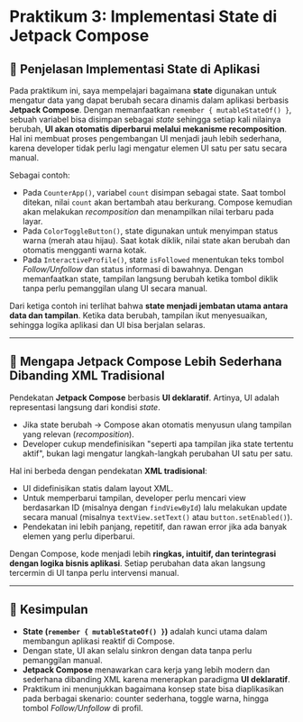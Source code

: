 # Praktikum 3: Implementasi State di Jetpack Compose

## 📌 Penjelasan Implementasi State di Aplikasi
Pada praktikum ini, saya mempelajari bagaimana **state** digunakan untuk mengatur data yang dapat berubah secara dinamis dalam aplikasi berbasis **Jetpack Compose**. Dengan memanfaatkan `remember { mutableStateOf() }`, sebuah variabel bisa disimpan sebagai *state* sehingga setiap kali nilainya berubah, **UI akan otomatis diperbarui melalui mekanisme recomposition**.  
Hal ini membuat proses pengembangan UI menjadi jauh lebih sederhana, karena developer tidak perlu lagi mengatur elemen UI satu per satu secara manual.

Sebagai contoh:
- Pada `CounterApp()`, variabel `count` disimpan sebagai state. Saat tombol ditekan, nilai `count` akan bertambah atau berkurang. Compose kemudian akan melakukan *recomposition* dan menampilkan nilai terbaru pada layar.
- Pada `ColorToggleButton()`, state digunakan untuk menyimpan status warna (merah atau hijau). Saat kotak diklik, nilai state akan berubah dan otomatis mengganti warna kotak.
- Pada `InteractiveProfile()`, state `isFollowed` menentukan teks tombol *Follow/Unfollow* dan status informasi di bawahnya. Dengan memanfaatkan state, tampilan langsung berubah ketika tombol diklik tanpa perlu pemanggilan ulang UI secara manual.

Dari ketiga contoh ini terlihat bahwa **state menjadi jembatan utama antara data dan tampilan**. Ketika data berubah, tampilan ikut menyesuaikan, sehingga logika aplikasi dan UI bisa berjalan selaras.

---

## 📌 Mengapa Jetpack Compose Lebih Sederhana Dibanding XML Tradisional
Pendekatan **Jetpack Compose** berbasis **UI deklaratif**. Artinya, UI adalah representasi langsung dari kondisi *state*.
- Jika state berubah → Compose akan otomatis menyusun ulang tampilan yang relevan (*recomposition*).
- Developer cukup mendefinisikan "seperti apa tampilan jika state tertentu aktif", bukan lagi mengatur langkah-langkah perubahan UI satu per satu.

Hal ini berbeda dengan pendekatan **XML tradisional**:
- UI didefinisikan statis dalam layout XML.
- Untuk memperbarui tampilan, developer perlu mencari view berdasarkan ID (misalnya dengan `findViewById`) lalu melakukan update secara manual (misalnya `textView.setText()` atau `button.setEnabled()`).
- Pendekatan ini lebih panjang, repetitif, dan rawan error jika ada banyak elemen yang perlu diperbarui.

Dengan Compose, kode menjadi lebih **ringkas, intuitif, dan terintegrasi dengan logika bisnis aplikasi**. Setiap perubahan data akan langsung tercermin di UI tanpa perlu intervensi manual.

---

## 📌 Kesimpulan
- **State (`remember { mutableStateOf() }`)** adalah kunci utama dalam membangun aplikasi reaktif di Compose.
- Dengan state, UI akan selalu sinkron dengan data tanpa perlu pemanggilan manual.
- **Jetpack Compose** menawarkan cara kerja yang lebih modern dan sederhana dibanding XML karena menerapkan paradigma **UI deklaratif**.
- Praktikum ini menunjukkan bagaimana konsep state bisa diaplikasikan pada berbagai skenario: counter sederhana, toggle warna, hingga tombol *Follow/Unfollow* di profil.

